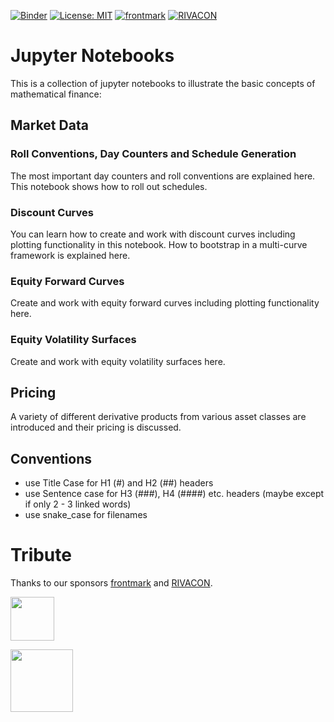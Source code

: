 [![Binder](https://mybinder.org/badge_logo.svg)](https://mybinder.org/v2/gh/frontmark/jupyter-notebooks/master)
[![License: MIT](https://img.shields.io/badge/License-MIT-yellow.svg)](https://opensource.org/licenses/MIT)
[![frontmark](https://img.shields.io/badge/powered%20by-frontmark-lightgrey.svg)](https://www.frontmark.de/)
[![RIVACON](https://img.shields.io/badge/powered%20by-RIVACON-lightgrey.svg)](https://www.rivacon.com/en/)

# Jupyter Notebooks

This is a collection of jupyter notebooks to illustrate the basic concepts of mathematical finance:

## Market Data
### Roll Conventions, Day Counters and Schedule Generation
The most important day counters and roll conventions are explained here. This notebook shows how to roll out schedules.

### Discount Curves
You can learn how to create and work with discount curves including plotting functionality in this notebook. How to bootstrap in a multi-curve framework is explained here.

### Equity Forward Curves
Create and work with equity forward curves including plotting functionality here.

### Equity Volatility Surfaces
Create and work with equity volatility surfaces here.

## Pricing

A variety of different derivative products from various asset classes are introduced and their pricing is discussed.

## Conventions

- use Title Case for H1 (#) and H2 (##) headers
- use Sentence case for H3 (###), H4 (####) etc. headers (maybe except if only 2 - 3 linked words)
- use snake_case for filenames

# Tribute

Thanks to our sponsors [frontmark](https://www.frontmark.de/) and [RIVACON](https://www.rivacon.com/).

[<img src="images/favicon.png" width='70px'>](https://www.frontmark.de/)

[<img src="images/rivacon_logo.png" width='100px'>](https://www.rivacon.com/)
